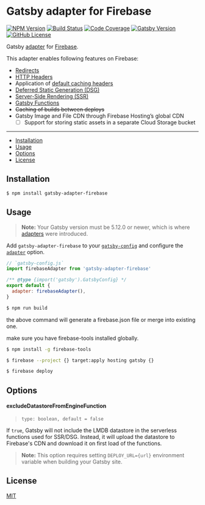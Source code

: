 # Gatsby adapter for Firebase

[![NPM Version][npm-img]][npm-url] [![Build Status][ci-img]][ci-url] [![Code Coverage][codecov-img]][codecov-url] [![Gatsby Version][gatsby-img]][gatsby-url] [![GitHub License][license-img]][license-url]

Gatsby [adapter](https://www.gatsbyjs.com/docs/how-to/previews-deploys-hosting/adapters/) for [Firebase](https://firebase.google.com/).

This adapter enables following features on Firebase:

- [Redirects](https://www.gatsbyjs.com/docs/reference/config-files/actions/#createRedirect)
- [HTTP Headers](https://www.gatsbyjs.com/docs/how-to/previews-deploys-hosting/headers/)
- Application of [default caching headers](https://www.gatsbyjs.com/docs/how-to/previews-deploys-hosting/caching/)
- [Deferred Static Generation (DSG)](https://www.gatsbyjs.com/docs/how-to/rendering-options/using-deferred-static-generation/)
- [Server-Side Rendering (SSR)](https://www.gatsbyjs.com/docs/how-to/rendering-options/using-server-side-rendering/)
- [Gatsby Functions](https://www.gatsbyjs.com/docs/reference/functions/)
- ~~Caching of builds between deploys~~
- Gatsby Image and File CDN through Firebase Hosting’s global CDN
  - [ ] Support for storing static assets in a separate Cloud Storage bucket

---

- [Installation](#installation)
- [Usage](#usage)
- [Options](#options)
- [License](#license)

## Installation

```zsh
$ npm install gatsby-adapter-firebase
```

## Usage

> **Note:** Your Gatsby version must be 5.12.0 or newer, which is where [adapters](https://www.gatsbyjs.com/docs/how-to/previews-deploys-hosting/adapters/) were introduced.

Add `gatsby-adapter-firebase` to your [`gatsby-config`](https://www.gatsbyjs.com/docs/reference/config-files/gatsby-config/) and configure the [`adapter`](https://www.gatsbyjs.com/docs/reference/config-files/gatsby-config/#adapter) option.

```js
// `gatsby-config.js`
import firebaseAdapter from 'gatsby-adapter-firebase'

/** @type {import('gatsby').GatsbyConfig} */
export default {
  adapter: firebaseAdapter(),
}
```

```zsh
$ npm run build
```
the above command will generate a firebase.json file or merge into existing one.

make sure you have firebase-tools installed globally.
```zsh
$ npm install -g firebase-tools
```

```zsh
$ firebase --project {} target:apply hosting gatsby {}
```

```zsh
$ firebase deploy
```

## Options

#### excludeDatastoreFromEngineFunction
> `type: boolean, default = false`

If `true`, Gatsby will not include the LMDB datastore in the serverless functions used for SSR/DSG. Instead, it will upload the datastore to Firebase's CDN and download it on first load of the functions.

> **Note:** This option requires setting `DEPLOY_URL={url}` environment variable when building your Gatsby site.


## License

[MIT][license-url]

[npm-url]: https://www.npmjs.com/package/gatsby-adapter-firebase
[npm-img]: https://img.shields.io/npm/v/gatsby-adapter-firebase.svg?logo=npm
[ci-url]: https://github.com/mohatt/gatsby-adapter-firebase/actions/workflows/ci.yml
[ci-img]: https://img.shields.io/github/actions/workflow/status/mohatt/gatsby-adapter-firebase/ci.yml?branch=main&logo=github
[codecov-url]: https://codecov.io/github/mohatt/gatsby-adapter-firebase
[codecov-img]: https://img.shields.io/codecov/c/github/mohatt/gatsby-adapter-firebase.svg?logo=codecov&logoColor=white
[gatsby-url]: https://www.gatsbyjs.org/packages/gatsby-adapter-firebase
[gatsby-img]: https://img.shields.io/badge/gatsby->=5.12-blueviolet.svg?logo=gatsby
[license-url]: https://github.com/mohatt/gatsby-adapter-firebase/blob/master/LICENSE
[license-img]: https://img.shields.io/github/license/mohatt/gatsby-adapter-firebase.svg?logo=open%20source%20initiative&logoColor=white
